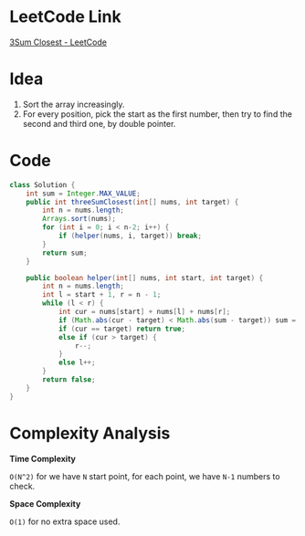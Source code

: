 # LeetCode Link

[3Sum Closest - LeetCode](https://leetcode.com/problems/3sum-closest/description/)

# Idea

1.   Sort the array increasingly.
2.   For every position, pick the start as the first number, then try to find the second and third one, by double pointer.

# Code

```java
class Solution {
    int sum = Integer.MAX_VALUE;
    public int threeSumClosest(int[] nums, int target) {
        int n = nums.length;
        Arrays.sort(nums);
        for (int i = 0; i < n-2; i++) {
            if (helper(nums, i, target)) break;
        }
        return sum;
    }

    public boolean helper(int[] nums, int start, int target) {
        int n = nums.length;
        int l = start + 1, r = n - 1;
        while (l < r) {
            int cur = nums[start] + nums[l] + nums[r];
            if (Math.abs(cur - target) < Math.abs(sum - target)) sum = cur;
            if (cur == target) return true;
            else if (cur > target) {
                r--;
            }
            else l++;
        }
        return false;
    }
}
```

# Complexity Analysis

**Time Complexity**

`O(N^2)` for we have `N` start point, for each point, we have `N-1` numbers to check.

**Space Complexity**

`O(1)` for no extra space used.
